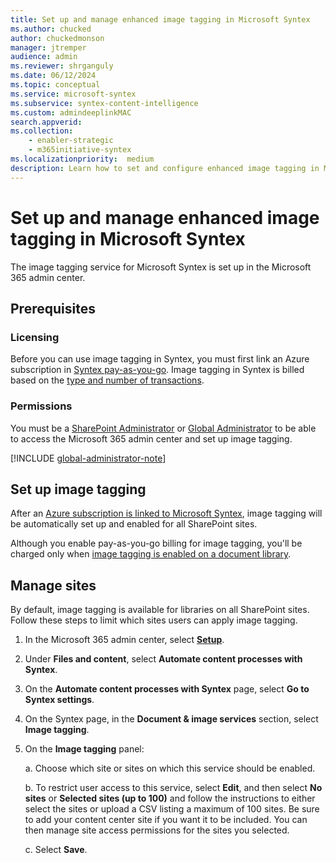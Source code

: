 ```yaml
---
title: Set up and manage enhanced image tagging in Microsoft Syntex
ms.author: chucked
author: chuckedmonson
manager: jtremper
audience: admin
ms.reviewer: shrganguly
ms.date: 06/12/2024
ms.topic: conceptual
ms.service: microsoft-syntex
ms.subservice: syntex-content-intelligence
ms.custom: admindeeplinkMAC
search.appverid:
ms.collection:
    - enabler-strategic
    - m365initiative-syntex
ms.localizationpriority:  medium
description: Learn how to set and configure enhanced image tagging in Microsoft Syntex.
---
```


# Set up and manage enhanced image tagging in Microsoft Syntex

The image tagging service for Microsoft Syntex is set up in the Microsoft 365 admin center.

## Prerequisites

### Licensing

Before you can use image tagging in Syntex, you must first link an Azure subscription in [Syntex pay-as-you-go](syntex-azure-billing.md). Image tagging in Syntex is billed based on the [type and number of transactions](syntex-pay-as-you-go-services.md).

### Permissions

You must be a [SharePoint Administrator](/entra/identity/role-based-access-control/permissions-reference#sharepoint-administrator) or [Global Administrator](/entra/identity/role-based-access-control/permissions-reference#global-administrator) to be able to access the Microsoft 365 admin center and set up image tagging.

[!INCLUDE [global-administrator-note](../includes/global-administrator-note.md)]

## Set up image tagging

After an [Azure subscription is linked to Microsoft Syntex](syntex-azure-billing.md), image tagging will be automatically set up and enabled for all SharePoint sites.

Although you enable pay-as-you-go billing for image tagging, you'll be charged only when [image tagging is enabled on a document library](image-tagging.md).

## Manage sites

By default, image tagging is available for libraries on all SharePoint sites. Follow these steps to limit which sites users can apply image tagging.

1. In the Microsoft 365 admin center, select <a href="https://go.microsoft.com/fwlink/p/?linkid=2171997" target="_blank">**Setup**</a>.

2. Under **Files and content**, select **Automate content processes with Syntex**.

3. On the **Automate content processes with Syntex** page, select **Go to Syntex settings**.

4. On the Syntex page, in the **Document & image services** section, select **Image tagging**.

5. On the **Image tagging** panel:

    a. Choose which site or sites on which this service should be enabled.

    b. To restrict user access to this service, select **Edit**, and then select **No sites** or **Selected sites (up to 100)** and follow the instructions to either select the sites or upload a CSV listing a maximum of 100 sites. Be sure to add your content center site if you want it to be included. You can then manage site access permissions for the sites you selected.

    c. Select **Save**.
